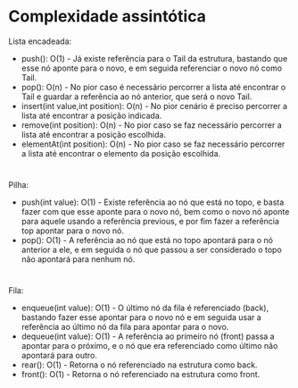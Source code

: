 
# Complexidade assintótica

Lista encadeada:
- push(): O(1) - Já existe referência para o Tail da estrutura, bastando que esse nó aponte para o novo, e em seguida referenciar o novo nó como Tail.
- pop(): O(n) - No pior caso é necessário percorrer a lista até encontrar o Tail e guardar a referência ao nó anterior, que será o novo Tail.
- insert(int value,int position): O(n) - No pior cenário é preciso percorrer a lista até encontrar a posição indicada.
- remove(int position): O(n) - No pior caso se faz necessário percorrer a lista até encontrar a posição escolhida.
- elementAt(int position): O(n) - No pior caso se faz necessário percorrer a lista até encontrar o elemento da posição escolhida.  
#
Pilha:
- push(int value): O(1) - Existe referência ao nó que está no topo, e basta fazer com que esse aponte para o novo nó, bem como o novo nó aponte para aquele usando a referência previous, e por fim fazer a referência top apontar para o novo nó.
- pop(): O(1) - A referência ao nó que está no topo apontará para o nó anterior a ele, e em seguida o nó que passou a ser considerado o topo não apontará para nenhum nó.
#
Fila:
- enqueue(int value): O(1) - O último nó da fila é referenciado (back), bastando fazer esse apontar para o novo nó e em seguida usar a referência ao último nó da fila para apontar para o novo. 
- dequeue(int value): O(1) - A referência ao primeiro nó (front) passa a apontar para o próximo, e o nó que era referenciado como último não apontará para outro.
- rear(): O(1) - Retorna o nó referenciado na estrutura como back.
- front(): O(1) - Retorna o nó referenciado na estrutura como front.
